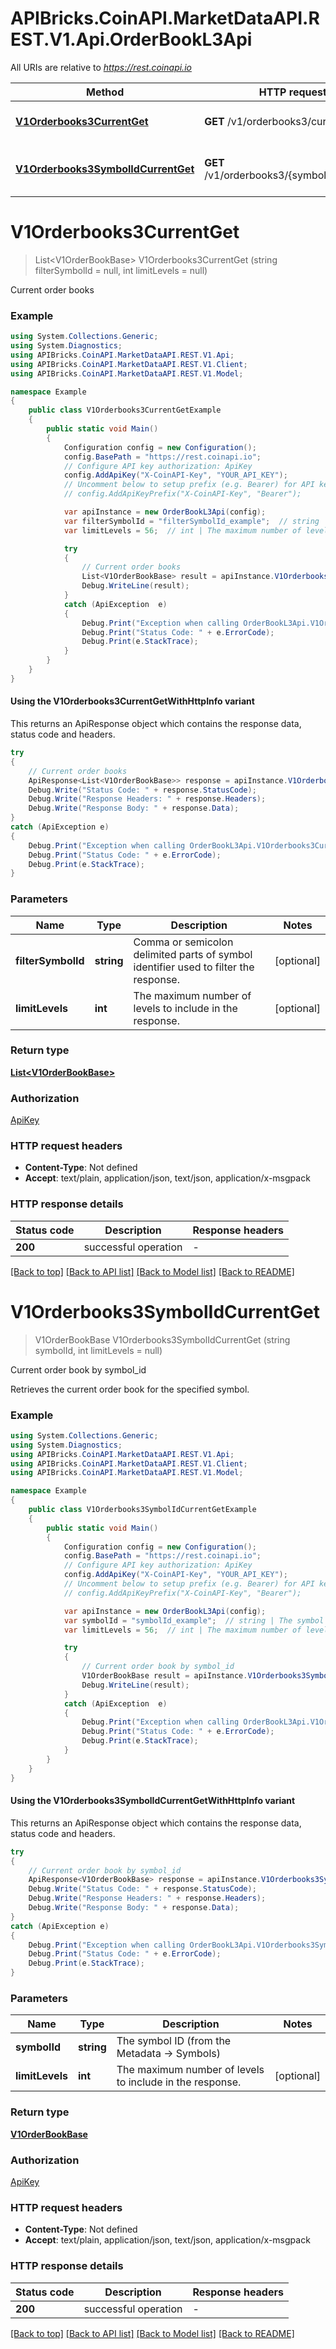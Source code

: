 # APIBricks.CoinAPI.MarketDataAPI.REST.V1.Api.OrderBookL3Api

All URIs are relative to *https://rest.coinapi.io*

| Method | HTTP request | Description |
|--------|--------------|-------------|
| [**V1Orderbooks3CurrentGet**](OrderBookL3Api.md#v1orderbooks3currentget) | **GET** /v1/orderbooks3/current | Current order books |
| [**V1Orderbooks3SymbolIdCurrentGet**](OrderBookL3Api.md#v1orderbooks3symbolidcurrentget) | **GET** /v1/orderbooks3/{symbol_id}/current | Current order book by symbol_id |

<a id="v1orderbooks3currentget"></a>
# **V1Orderbooks3CurrentGet**
> List&lt;V1OrderBookBase&gt; V1Orderbooks3CurrentGet (string filterSymbolId = null, int limitLevels = null)

Current order books

### Example
```csharp
using System.Collections.Generic;
using System.Diagnostics;
using APIBricks.CoinAPI.MarketDataAPI.REST.V1.Api;
using APIBricks.CoinAPI.MarketDataAPI.REST.V1.Client;
using APIBricks.CoinAPI.MarketDataAPI.REST.V1.Model;

namespace Example
{
    public class V1Orderbooks3CurrentGetExample
    {
        public static void Main()
        {
            Configuration config = new Configuration();
            config.BasePath = "https://rest.coinapi.io";
            // Configure API key authorization: ApiKey
            config.AddApiKey("X-CoinAPI-Key", "YOUR_API_KEY");
            // Uncomment below to setup prefix (e.g. Bearer) for API key, if needed
            // config.AddApiKeyPrefix("X-CoinAPI-Key", "Bearer");

            var apiInstance = new OrderBookL3Api(config);
            var filterSymbolId = "filterSymbolId_example";  // string | Comma or semicolon delimited parts of symbol identifier used to filter the response. (optional) 
            var limitLevels = 56;  // int | The maximum number of levels to include in the response. (optional) 

            try
            {
                // Current order books
                List<V1OrderBookBase> result = apiInstance.V1Orderbooks3CurrentGet(filterSymbolId, limitLevels);
                Debug.WriteLine(result);
            }
            catch (ApiException  e)
            {
                Debug.Print("Exception when calling OrderBookL3Api.V1Orderbooks3CurrentGet: " + e.Message);
                Debug.Print("Status Code: " + e.ErrorCode);
                Debug.Print(e.StackTrace);
            }
        }
    }
}
```

#### Using the V1Orderbooks3CurrentGetWithHttpInfo variant
This returns an ApiResponse object which contains the response data, status code and headers.

```csharp
try
{
    // Current order books
    ApiResponse<List<V1OrderBookBase>> response = apiInstance.V1Orderbooks3CurrentGetWithHttpInfo(filterSymbolId, limitLevels);
    Debug.Write("Status Code: " + response.StatusCode);
    Debug.Write("Response Headers: " + response.Headers);
    Debug.Write("Response Body: " + response.Data);
}
catch (ApiException e)
{
    Debug.Print("Exception when calling OrderBookL3Api.V1Orderbooks3CurrentGetWithHttpInfo: " + e.Message);
    Debug.Print("Status Code: " + e.ErrorCode);
    Debug.Print(e.StackTrace);
}
```

### Parameters

| Name | Type | Description | Notes |
|------|------|-------------|-------|
| **filterSymbolId** | **string** | Comma or semicolon delimited parts of symbol identifier used to filter the response. | [optional]  |
| **limitLevels** | **int** | The maximum number of levels to include in the response. | [optional]  |

### Return type

[**List&lt;V1OrderBookBase&gt;**](V1OrderBookBase.md)

### Authorization

[ApiKey](../README.md#ApiKey)

### HTTP request headers

 - **Content-Type**: Not defined
 - **Accept**: text/plain, application/json, text/json, application/x-msgpack


### HTTP response details
| Status code | Description | Response headers |
|-------------|-------------|------------------|
| **200** | successful operation |  -  |

[[Back to top]](#) [[Back to API list]](../../README.md#documentation-for-api-endpoints) [[Back to Model list]](../../README.md#documentation-for-models) [[Back to README]](../../README.md)

<a id="v1orderbooks3symbolidcurrentget"></a>
# **V1Orderbooks3SymbolIdCurrentGet**
> V1OrderBookBase V1Orderbooks3SymbolIdCurrentGet (string symbolId, int limitLevels = null)

Current order book by symbol_id

Retrieves the current order book for the specified symbol.

### Example
```csharp
using System.Collections.Generic;
using System.Diagnostics;
using APIBricks.CoinAPI.MarketDataAPI.REST.V1.Api;
using APIBricks.CoinAPI.MarketDataAPI.REST.V1.Client;
using APIBricks.CoinAPI.MarketDataAPI.REST.V1.Model;

namespace Example
{
    public class V1Orderbooks3SymbolIdCurrentGetExample
    {
        public static void Main()
        {
            Configuration config = new Configuration();
            config.BasePath = "https://rest.coinapi.io";
            // Configure API key authorization: ApiKey
            config.AddApiKey("X-CoinAPI-Key", "YOUR_API_KEY");
            // Uncomment below to setup prefix (e.g. Bearer) for API key, if needed
            // config.AddApiKeyPrefix("X-CoinAPI-Key", "Bearer");

            var apiInstance = new OrderBookL3Api(config);
            var symbolId = "symbolId_example";  // string | The symbol ID (from the Metadata -> Symbols)
            var limitLevels = 56;  // int | The maximum number of levels to include in the response. (optional) 

            try
            {
                // Current order book by symbol_id
                V1OrderBookBase result = apiInstance.V1Orderbooks3SymbolIdCurrentGet(symbolId, limitLevels);
                Debug.WriteLine(result);
            }
            catch (ApiException  e)
            {
                Debug.Print("Exception when calling OrderBookL3Api.V1Orderbooks3SymbolIdCurrentGet: " + e.Message);
                Debug.Print("Status Code: " + e.ErrorCode);
                Debug.Print(e.StackTrace);
            }
        }
    }
}
```

#### Using the V1Orderbooks3SymbolIdCurrentGetWithHttpInfo variant
This returns an ApiResponse object which contains the response data, status code and headers.

```csharp
try
{
    // Current order book by symbol_id
    ApiResponse<V1OrderBookBase> response = apiInstance.V1Orderbooks3SymbolIdCurrentGetWithHttpInfo(symbolId, limitLevels);
    Debug.Write("Status Code: " + response.StatusCode);
    Debug.Write("Response Headers: " + response.Headers);
    Debug.Write("Response Body: " + response.Data);
}
catch (ApiException e)
{
    Debug.Print("Exception when calling OrderBookL3Api.V1Orderbooks3SymbolIdCurrentGetWithHttpInfo: " + e.Message);
    Debug.Print("Status Code: " + e.ErrorCode);
    Debug.Print(e.StackTrace);
}
```

### Parameters

| Name | Type | Description | Notes |
|------|------|-------------|-------|
| **symbolId** | **string** | The symbol ID (from the Metadata -&gt; Symbols) |  |
| **limitLevels** | **int** | The maximum number of levels to include in the response. | [optional]  |

### Return type

[**V1OrderBookBase**](V1OrderBookBase.md)

### Authorization

[ApiKey](../README.md#ApiKey)

### HTTP request headers

 - **Content-Type**: Not defined
 - **Accept**: text/plain, application/json, text/json, application/x-msgpack


### HTTP response details
| Status code | Description | Response headers |
|-------------|-------------|------------------|
| **200** | successful operation |  -  |

[[Back to top]](#) [[Back to API list]](../../README.md#documentation-for-api-endpoints) [[Back to Model list]](../../README.md#documentation-for-models) [[Back to README]](../../README.md)

